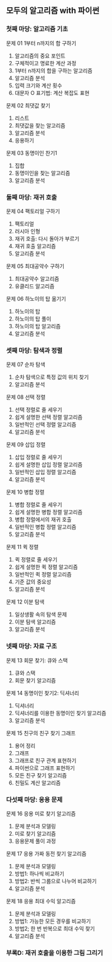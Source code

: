 ## 모두의 알고리즘 with 파이썬



### 첫째 마당: 알고리즘 기초

문제 01 1부터 n까지의 합 구하기

1. 알고리즘의 중요 포인트
2. 구체적이고 명료한 계산 과정
3. 1부터 n까지의 합을 구하는 알고리즘
4. 알고리즘 분석
5. 입력 크기와 계산 횟수
6. 대문자 O 표기법: 계산 복잡도 표현



문제 02 최댓값 찾기

1. 리스트
2. 최댓값을 찾는 알고리즘
3. 알고리즘 분석
4. 응용하기



문제 03 동명이인 찬기1

1. 집합
2. 동명이인을 찾는 알고리즘
3. 알고리즘 분석



### 둘째 마당: 재귀 호출

문제 04 팩토리얼 구하기

1. 팩토리얼
2. 러시아 인형
3. 재귀 호출: 다시 돌아가 부르기
4. 재귀 호출 알고리즘
5. 알고리즘 분석



문제 05 최대공약수 구하기

1. 최대공약수 알고리즘
2. 유클리드 알고리즘



문제 06 하노이의 탑 옮기기

1. 하노이의 탑
2. 하노이의 탑 풀이
3. 하노이의 탑 알고리즘
4. 알고리즘 분석



### 셋째 마당: 탐색과 정렬

문제 07 순차 탐색

1. 순차 탐색으로 특정 값의 위치 찾기
2. 알고리즘 분석



문제 08 선택 정렬

1. 선택 정렬로 줄 세우기
2. 쉽게 설명한 선택 정렬 알고리즘
3. 일반적인 선택 정렬 알고리즘
4. 알고리즘 분석



문제 09 삽입 정렬

1. 삽입 정렬로 줄 세우기
2. 쉽게 설명한 삽입 정렬 알고리즘
3. 일반적인 삽입 정렬 알고리즘
4. 알고리즘 분석



문제 10 병합 정렬

1. 병합 정렬로 줄 세우기
2. 쉽게 설명한 병합 정렬 알고리즘
3. 병합 정렬에서의 재귀 호출
4. 일반적인 병합 정렬 알고리즘
5. 알고리즘 분석



문제 11 퀵 정렬

1. 퀵 정렬로 줄 세우기
2. 쉽게 설명한 퀵 정렬 알고리즘
3. 일반적인 퀵 정렬 알고리즘
4. 기준 값의 중요성
5. 알고리즘 분석



문제 12 이분 탐색

1. 일상생활 속의 탐색 문제
2. 이분 탐색 알고리즘
3. 알고리즘 분석



### 넷째 마당: 자료 구조

문제 13 회문 찾기: 큐와 스택

1. 큐와 스택
2. 회문 찾기 알고리즘



문제 14 동명이인 찾기2: 딕셔너리

1. 딕셔너리
2. 딕셔너리를 이용한 동명이인 찾기 알고리즘
3. 알고리즘 분석



문제 15 친구의 친구 찾기 그래프

1. 용어 정리
2. 그래프
3. 그래프로 친구 관계 표현하기
4. 파이썬으로 그래프 표현하기
5. 모든 친구 찾기 알고리즘
6. 친밀도 계산 알고리즘



### 다섯째 마당: 응용 문제

문제 16 응용 미로 찾기 알고리즘

1. 문제 분석과 모델링
2. 미로 찾기 알고리즘
3. 응용문제 풀이 과정



문제 17 응용 가짜 동전 찾기 알고리즘

1. 문제 분석과 모델링
2. 방법1: 하나씩 비교하기
3. 방법2: 반씩 그룹으로 나누어 비교하기
4. 알고리즘 분석



문제 18 응용 최대 수익 알고리즘

1. 문제 분석과 모델링
2. 방법1: 가능한 모든 경우를 비교하기
3. 방법2; 한 번 반복으로 최대 수익 찾기
4. 알고리즘 분석



### 부록D: 재귀 호출을 이용한 그림 그리기